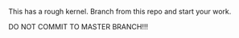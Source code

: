 This has a rough kernel. Branch from this repo and start your work.

DO NOT COMMIT TO MASTER BRANCH!!!
